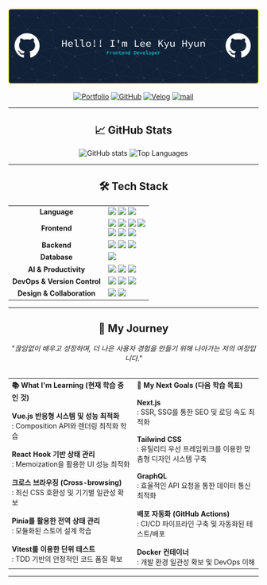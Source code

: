 <div align="center">

![헤더 배너](./images/github-header-banner.png)

[![Portfolio](https://img.shields.io/badge/Portfolio-FF6B6B?style=for-the-badge&logo=firefox&logoColor=white)](https://portfolio-peach-six-81.vercel.app/)
[![GitHub](https://img.shields.io/badge/GitHub-181717?style=for-the-badge&logo=github&logoColor=white)](https://github.com/leekyuhyun?tab=repositories)
[![Velog](https://img.shields.io/badge/Velog-20C997?style=for-the-badge&logo=velog&logoColor=white)](https://velog.io/@leekh010502)
[![mail](https://img.shields.io/badge/mail-03C75A?style=for-the-badge&logo=naver&logoColor=white)](mailto:leekh010502@naver.com)

---

## 📈 GitHub Stats

  <div align="center">
    <img 
      src="https://github-readme-stats.vercel.app/api?username=leekyuhyun&show_icons=true&theme=transparent&count_private=true&hide=stars,contribs" 
      alt="GitHub stats" 
      height="150"
    />
    <img 
      src="https://github-readme-stats.vercel.app/api/top-langs/?username=leekyuhyun&layout=compact&theme=transparent" 
      alt="Top Languages"
      height="150"
    />
  </div>

---

## 🛠️ Tech Stack

<table align="center">
  <tr>
    <td align="center" width="180px"><strong>Language</strong></td>
    <td>
      <img src="https://img.shields.io/badge/JavaScript-F7DF1E?style=flat-square&logo=JavaScript&logoColor=black"/>
      <img src="https://img.shields.io/badge/Java-007396?style=flat-square&logo=Java&logoColor=white"/>
      <img src="https://img.shields.io/badge/Python-3776AB?style=flat-square&logo=Python&logoColor=white"/>
    </td>
  </tr>
  <tr>
    <td align="center"><strong>Frontend</strong></td>
    <td>
      <img src="https://img.shields.io/badge/HTML5-E34F26?style=flat-square&logo=HTML5&logoColor=white"/>
      <img src="https://img.shields.io/badge/CSS3-1572B6?style=flat-square&logo=CSS3&logoColor=white"/>
      <img src="https://img.shields.io/badge/Vue.js-4FC08D?style=flat-square&logo=Vue.js&logoColor=white"/>
      <img src="https://img.shields.io/badge/React-61DAFB?style=flat-square&logo=React&logoColor=black"/>
      <br>
      <img src="https://img.shields.io/badge/Vite-646CFF?style=flat-square&logo=Vite&logoColor=white"/>
      <img src="https://img.shields.io/badge/Axios-5A29E4?style=flat-square&logo=Axios&logoColor=white"/>
      <img src="https://img.shields.io/badge/Bootstrap-7952B3?style=flat-square&logo=Bootstrap&logoColor=white"/>
    </td>
  </tr>
  <tr>
    <td align="center"><strong>Backend</strong></td>
    <td>
      <img src="https://img.shields.io/badge/FastAPI-009688?style=flat-square&logo=FastAPI&logoColor=white"/>
      <img src="https://img.shields.io/badge/Flask-000000?style=flat-square&logo=Flask&logoColor=white"/>
      <img src="https://img.shields.io/badge/JSP-F8DC75?style=flat-square&logoColor=black"/>
    </td>
  </tr>
  <tr>
    <td align="center"><strong>Database</strong></td>
    <td>
      <img src="https://img.shields.io/badge/MySQL-4479A1?style=flat-square&logo=MySQL&logoColor=white"/>
    </td>
  </tr>
  <tr>
    <td align="center"><strong>AI & Productivity</strong></td>
    <td>
      <img src="https://img.shields.io/badge/ChatGPT-74AA9C?style=flat-square&logo=OpenAI&logoColor=white"/>
      <img src="https://img.shields.io/badge/Gemini-8E77EE?style=flat-square&logo=Gemini&logoColor=white"/>
      <img src="https://img.shields.io/badge/v0.dev-000000?style=flat-square&logo=v0&logoColor=white"/>
    </td>
  </tr>
  <tr>
    <td align="center"><strong>DevOps & Version Control</strong></td>
    <td>
      <img src="https://img.shields.io/badge/Git-F05032?style=flat-square&logo=Git&logoColor=white"/>
      <img src="https://img.shields.io/badge/GitHub-181717?style=flat-square&logo=GitHub&logoColor=white"/>
      <img src="https://img.shields.io/badge/Vercel-000000?style=flat-square&logo=Vercel&logoColor=white"/>
    </td>
  </tr>
  <tr>
    <td align="center"><strong>Design & Collaboration</strong></td>
    <td>
      <img src="https://img.shields.io/badge/Figma-F24E1E?style=flat-square&logo=Figma&logoColor=white"/>
      <img src="https://img.shields.io/badge/Notion-000000?style=flat-square&logo=Notion&logoColor=white"/>
    </td>
  </tr>
</table>

---

## 🚀 My Journey

<div align="center">
<i>"끊임없이 배우고 성장하며, 더 나은 사용자 경험을 만들기 위해 나아가는 저의 여정입니다."</i>
</div>

<br>

<table align="center" width="100%">
<tr align="left" valign="top">
    
<td width="50%">
<strong>📚 What I'm Learning (현재 학습 중인 것)</strong>
<br><br>
<b>Vue.js 반응형 시스템 및 성능 최적화</b>
<br>: Composition API와 렌더링 최적화 학습
<br><br>
<b>React Hook 기반 상태 관리</b>
<br>: Memoization을 활용한 UI 성능 최적화
<br><br>
<b>크로스 브라우징 (Cross-browsing)</b>
<br>: 최신 CSS 호환성 및 기기별 일관성 확보
<br><br>
<b>Pinia를 활용한 전역 상태 관리</b>
<br>: 모듈화된 스토어 설계 학습
<br><br>
<b>Vitest를 이용한 단위 테스트</b>
<br>: TDD 기반의 안정적인 코드 품질 확보
</td>

<td width="50%">
<strong>🎯 My Next Goals (다음 학습 목표)</strong>
<br><br>
<b>Next.js</b>
<br>: SSR, SSG를 통한 SEO 및 로딩 속도 최적화
<br><br>
<b>Tailwind CSS</b>
<br>: 유틸리티 우선 프레임워크를 이용한 맞춤형 디자인 시스템 구축
<br><br>
<b>GraphQL</b>
<br>: 효율적인 API 요청을 통한 데이터 통신 최적화
<br><br>
<b>배포 자동화 (GitHub Actions)</b>
<br>: CI/CD 파이프라인 구축 및 자동화된 테스트/배포
<br><br>
<b>Docker 컨테이너</b>
<br>: 개발 환경 일관성 확보 및 DevOps 이해
</td>
    
</tr>
</table>

---
